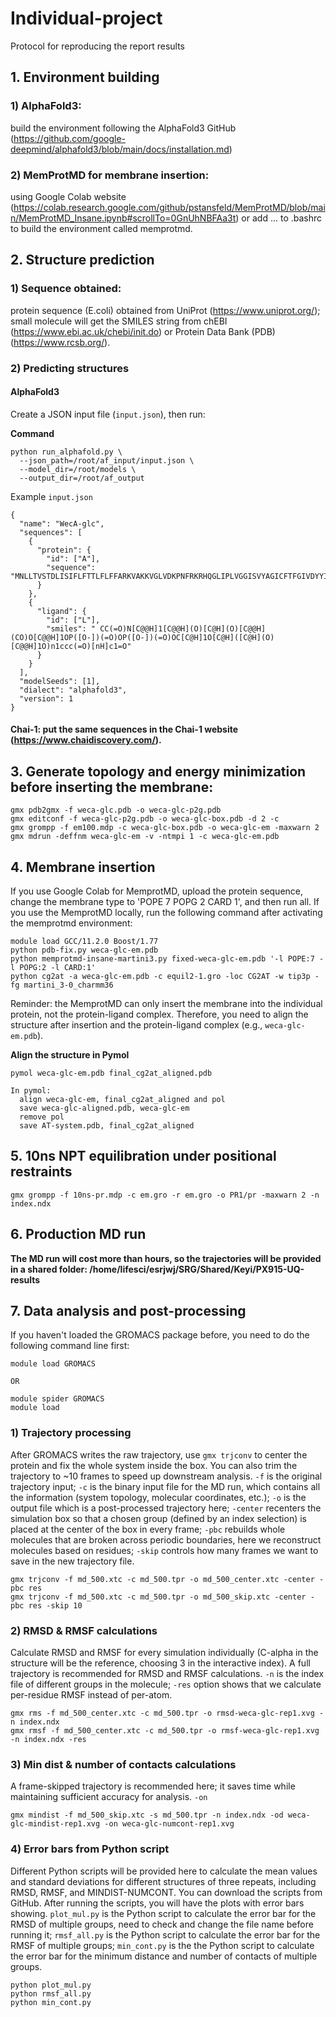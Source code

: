 # Individual-project
Protocol for reproducing the report results

## 1. Environment building
### 1) AlphaFold3: 
build the environment following the AlphaFold3 GitHub (https://github.com/google-deepmind/alphafold3/blob/main/docs/installation.md)

### 2) MemProtMD for membrane insertion: 
using Google Colab website (https://colab.research.google.com/github/pstansfeld/MemProtMD/blob/main/MemProtMD_Insane.ipynb#scrollTo=0GnUhNBFAa3t) or add ... to .bashrc to build the environment called memprotmd.

## 2. Structure prediction
   
### 1) Sequence obtained: 
protein sequence (E.coli) obtained from UniProt (https://www.uniprot.org/); small molecule will get the SMILES string from chEBI (https://www.ebi.ac.uk/chebi/init.do) or Protein Data Bank (PDB) (https://www.rcsb.org/).

### 2) Predicting structures

#### AlphaFold3

Create a JSON input file (`input.json`), then run:

**Command**
```
python run_alphafold.py \
  --json_path=/root/af_input/input.json \
  --model_dir=/root/models \
  --output_dir=/root/af_output
```
Example `input.json`

```
{
  "name": "WecA-glc",
  "sequences": [
    {
      "protein": {
        "id": ["A"],
        "sequence": "MNLLTVSTDLISIFLFTTLFLFFARKVAKKVGLVDKPNFRKRHQGLIPLVGGISVYAGICFTFGIVDYYIPHASLYLACAGVLVFIGALDDRFDISVKIRATIQAAVGIVMMVFGKLYLSSLGYIFGSWEMVLGPFGYFLTLFAVWAAINAFNMVDGIDGLLGGLSCVSFAAIGMILWFDGQTSLAIWCFAMIAAILPYIMLNLGILGRRYKVFMGDAGSTLIGFTVIWILLETTQGKTHPISPVTALWIIAIPLMDMVAIMYRRLRKGMSPFSPDRQHIHHLIMRAGFTSRQAFVLITLAAALLASIGVLAEYSHFVPEWVMLVLFLLAFFLYGYCIKRAWKVARFIKRVKRRLRRNRGGSPNLTK"
      }
    },
    {
      "ligand": {
        "id": ["L"],
        "smiles": "	CC(=O)N[C@@H]1[C@@H](O)[C@H](O)[C@@H](CO)O[C@@H]1OP([O-])(=O)OP([O-])(=O)OC[C@H]1O[C@H]([C@H](O)[C@@H]1O)n1ccc(=O)[nH]c1=O"
      }
    }
  ],
  "modelSeeds": [1],
  "dialect": "alphafold3",
  "version": 1
}
```

#### Chai-1: put the same sequences in the Chai-1 website (https://www.chaidiscovery.com/).

## 3. Generate topology and energy minimization before inserting the membrane:

  ```
  gmx pdb2gmx -f weca-glc.pdb -o weca-glc-p2g.pdb
  gmx editconf -f weca-glc-p2g.pdb -o weca-glc-box.pdb -d 2 -c
  gmx grompp -f em100.mdp -c weca-glc-box.pdb -o weca-glc-em -maxwarn 2
  gmx mdrun -deffnm weca-glc-em -v -ntmpi 1 -c weca-glc-em.pdb
  ```
  
## 4. Membrane insertion

   If you use Google Colab for MemprotMD, upload the protein sequence, change the membrane type to 'POPE 7 POPG 2 CARD 1', and then run all. If you use the MemprotMD locally, run the following command after activating the memprotmd environment:

   ```
   module load GCC/11.2.0 Boost/1.77
   python pdb-fix.py weca-glc-em.pdb 
   python memprotmd-insane-martini3.py fixed-weca-glc-em.pdb '-l POPE:7 -l POPG:2 -l CARD:1'
   python cg2at -a weca-glc-em.pdb -c equil2-1.gro -loc CG2AT -w tip3p -fg martini_3-0_charmm36
   ```

   Reminder: the MemprotMD can only insert the membrane into the individual protein, not the protein-ligand complex. Therefore, you need to align the structure after insertion and the protein-ligand complex (e.g., `weca-glc-em.pdb`).

   **Align the structure in Pymol**

   ```
   pymol weca-glc-em.pdb final_cg2at_aligned.pdb
 
   In pymol:
	 align weca-glc-em, final_cg2at_aligned and pol
	 save weca-glc-aligned.pdb, weca-glc-em
	 remove pol
	 save AT-system.pdb, final_cg2at_aligned
   ```

## 5. 10ns NPT equilibration under positional restraints

```
gmx grompp -f 10ns-pr.mdp -c em.gro -r em.gro -o PR1/pr -maxwarn 2 -n index.ndx
```

## 6. Production MD run


**The MD run will cost more than hours, so the trajectories will be provided in a shared folder: /home/lifesci/esrjwj/SRG/Shared/Keyi/PX915-UQ-results**

## 7. Data analysis and post-processing

If you haven't loaded the GROMACS package before, you need to do the following command line first:

```
module load GROMACS

OR

module spider GROMACS
module load
```

### 1) Trajectory processing
After GROMACS writes the raw trajectory, use `gmx trjconv` to center the protein and fix the whole system inside the box. You can also trim the trajectory to ~10 frames to speed up downstream analysis. `-f` is the original trajectory input; `-c` is the binary input file for the MD run, which contains all the information (system topology, molecular coordinates, etc.); `-o` is the output file which is a post-processed trajectory here; `-center` recenters the simulation box so that a chosen group (defined by an index selection) is placed at the center of the box in every frame; `-pbc` rebuilds whole molecules that are broken across periodic boundaries, here we reconstruct molecules based on residues; `-skip` controls how many frames we want to save in the new trajectory file.

   ```
   gmx trjconv -f md_500.xtc -c md_500.tpr -o md_500_center.xtc -center -pbc res
   gmx trjconv -f md_500.xtc -c md_500.tpr -o md_500_skip.xtc -center -pbc res -skip 10
   ```

### 2) RMSD & RMSF calculations
Calculate RMSD and RMSF for every simulation individually (C-alpha in the structure will be the reference, choosing 3 in the interactive index). A full trajectory is recommended for RMSD and RMSF calculations. `-n` is the index file of different groups in the molecule; `-res` option shows that we calculate per-residue RMSF instead of per-atom. 

```
gmx rms -f md_500_center.xtc -c md_500.tpr -o rmsd-weca-glc-rep1.xvg -n index.ndx
gmx rmsf -f md_500_center.xtc -c md_500.tpr -o rmsf-weca-glc-rep1.xvg -n index.ndx -res
```

### 3) Min dist & number of contacts calculations
A frame-skipped trajectory is recommended here; it saves time while maintaining sufficient accuracy for analysis. `-on` 

```
gmx mindist -f md_500_skip.xtc -s md_500.tpr -n index.ndx -od weca-glc-mindist-rep1.xvg -on weca-glc-numcont-rep1.xvg
```

### 4) Error bars from Python script
Different Python scripts will be provided here to calculate the mean values and standard deviations for different structures of three repeats, including RMSD, RMSF, and MINDIST-NUMCONT. You can download the scripts from GitHub. After running the scripts, you will have the plots with error bars showing.
`plot_mul.py` is the Python script to calculate the error bar for the RMSD of multiple groups, need to check and change the file name before running it;
`rmsf_all.py` is the Python script to calculate the error bar for the RMSF of multiple groups;
`min_cont.py` is the the Python script to calculate the error bar for the minimum distance and number of contacts of multiple groups.

```
python plot_mul.py
python rmsf_all.py
python min_cont.py
```






   
